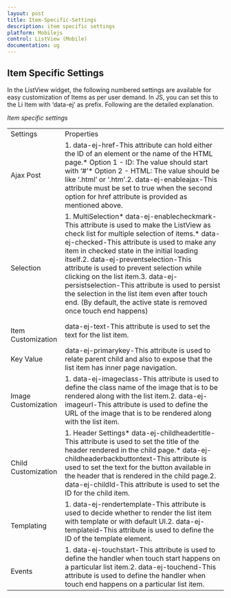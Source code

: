 ```yaml
---
layout: post
title: Item-Specific-Settings
description: item specific settings
platform: Mobilejs
control: ListView (Mobile)
documentation: ug
---
```


## Item Specific Settings

In the ListView widget, the following numbered settings are available for easy customization of Items as per user demand. In JS, you can set this to the Li Item with ‘data-ej’ as prefix. Following are the detailed explanation.

_Item specific settings_

<table>
<tr>
<td>
Settings</td><td>
Properties</td></tr>
<tr>
<td>
Ajax Post</td><td>
1. data-ej-href-This attribute can hold either the ID of an element or the name of the HTML page.* Option 1 - ID: The value should start with ‘#<ID>’* Option 2 - HTML: The value should be like ‘<HTML>.html’ or ‘<HTML>.htm’.2. data-ej-enableajax-This attribute must be set to true when the second option for href attribute is provided as mentioned above. </td></tr>
<tr>
<td>
<br>Selection</td><td>
1. MultiSelection* data-ej-enablecheckmark-This attribute is used to make the ListView as check list for multiple selection of items.* data-ej-checked-This attribute is used to make any item in checked state in the initial loading itself.2. data-ej-preventselection-This attribute is used to prevent selection while clicking on the list item.3. data-ej-persistselection-This attribute is used to persist the selection in the list item even after touch end. (By default, the active state is removed once touch end happens)</td></tr>
<tr>
<td>
<br>Item Customization</td><td>
data-ej-text-This attribute is used to set the text for the list item.</td></tr>
<tr>
<td>
Key Value</td><td>
data-ej-primarykey-This attribute is used to relate parent child and also to expose that the list item has inner page navigation.</td></tr>
<tr>
<td>
Image Customization</td><td>
1. data-ej-imageclass-This attribute is used to define the class name of the image that is to be rendered along with the list item.2. data-ej-imageurl-This attribute is used to define the URL of the image that is to be rendered along with the list item.</td></tr>
<tr>
<td>
<br>Child Customization</td><td>
1. Header Settings* data-ej-childheadertitle-This attribute is used to set the title of the header rendered in the child page.* data-ej-childheaderbackbuttontext-This attribute is used to set the text for the button available in the header that is rendered in the child page.2. data-ej-childId-This attribute is used to set the ID for the child item.</td></tr>
<tr>
<td>
<br>Templating</td><td>
1. data-ej-rendertemplate-This attribute is used to decide whether to render the list item with template or with default UI.2. data-ej-templateid-This attribute is used to define the ID of the template element.</td></tr>
<tr>
<td>
<br>Events</td><td>
1. data-ej-touchstart-This attribute is used to define the handler when touch start happens on a particular list item.2. data-ej-touchend-This attribute is used to define the handler when touch end happens on a particular list item.</td></tr>
</table>



